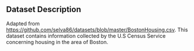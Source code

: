## Dataset Description

Adapted from https://github.com/selva86/datasets/blob/master/BostonHousing.csv. This dataset contains information collected by the U.S Census Service concerning housing in the area of Boston.
